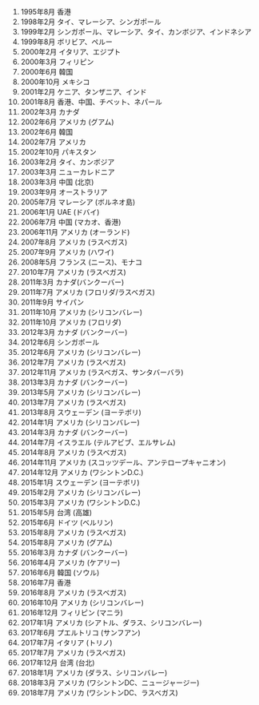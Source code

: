 1. 1995年8月 香港
2. 1998年2月 タイ、マレーシア、シンガポール
3. 1999年2月 シンガポール、マレーシア、タイ、カンボジア、インドネシア
4. 1999年8月 ボリビア、ペルー
5. 2000年2月 イタリア、エジプト
6. 2000年3月 フィリピン
7. 2000年6月 韓国
8. 2000年10月 メキシコ
9. 2001年2月 ケニア、タンザニア、インド
10. 2001年8月 香港、中国、チベット、ネパール
11. 2002年3月 カナダ
12. 2002年6月 アメリカ (グアム)
13. 2002年6月 韓国
14. 2002年7月 アメリカ
15. 2002年10月 パキスタン
16. 2003年2月 タイ、カンボジア
17. 2003年3月 ニューカレドニア
18. 2003年3月 中国 (北京)
19. 2003年9月 オーストラリア
20. 2005年7月 マレーシア (ボルネオ島)
21. 2006年1月 UAE (ドバイ)
22. 2006年7月 中国 (マカオ、香港)
23. 2006年11月 アメリカ (オーランド)
24. 2007年8月 アメリカ (ラスベガス)
25. 2007年9月 アメリカ (ハワイ)
26. 2008年5月 フランス (ニース)、モナコ
27. 2010年7月 アメリカ (ラスベガス)
28. 2011年3月 カナダ(バンクーバー)
29. 2011年7月 アメリカ (フロリダ/ラスベガス)
30. 2011年9月 サイパン
31. 2011年10月 アメリカ (シリコンバレー)
32. 2011年10月 アメリカ (フロリダ)
33. 2012年3月 カナダ (バンクーバー)
34. 2012年6月 シンガポール
35. 2012年6月 アメリカ (シリコンバレー)
36. 2012年7月 アメリカ (ラスベガス)
37. 2012年11月 アメリカ (ラスベガス、サンタバーバラ)
38. 2013年3月 カナダ (バンクーバー)
39. 2013年5月 アメリカ (シリコンバレー)
40. 2013年7月 アメリカ (ラスベガス)
41. 2013年8月 スウェーデン (ヨーテボリ)
42. 2014年1月 アメリカ (シリコンバレー)
43. 2014年3月 カナダ (バンクーバー)
44. 2014年7月 イスラエル (テルアビブ、エルサレム)
45. 2014年8月 アメリカ (ラスベガス)
46. 2014年11月 アメリカ (スコッツデール、アンテロープキャニオン)
47. 2014年12月 アメリカ (ワシントンD.C.)
48. 2015年1月 スウェーデン (ヨーテボリ)
49. 2015年2月 アメリカ (シリコンバレー)
50. 2015年3月 アメリカ (ワシントンD.C.)
51. 2015年5月 台湾 (高雄)
52. 2015年6月 ドイツ (ベルリン)
53. 2015年8月 アメリカ (ラスベガス)
54. 2015年8月 アメリカ (グアム)
55. 2016年3月 カナダ (バンクーバー)
56. 2016年4月 アメリカ (ケアリー)
57. 2016年6月 韓国 (ソウル)
58. 2016年7月 香港
59. 2016年8月 アメリカ (ラスベガス)
60. 2016年10月 アメリカ (シリコンバレー)
61. 2016年12月 フィリピン (マニラ)
62. 2017年1月 アメリカ (シアトル、ダラス、シリコンバレー)
63. 2017年6月 プエルトリコ (サンフアン)
64. 2017年7月 イタリア (トリノ)
65. 2017年7月 アメリカ (ラスベガス)
66. 2017年12月 台湾 (台北)
67. 2018年1月 アメリカ (ダラス、シリコンバレー)
67. 2018年3月 アメリカ (ワシントンDC、ニュージャージー)
67. 2018年7月 アメリカ (ワシントンDC、ラスベガス)
